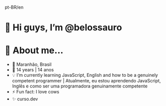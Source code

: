 pt-BR/en
# 👋 Hi guys, I’m @belossauro
# 👀 About me...
- 📌 Maranhão, Brasil
- 🌱 14 years | 14 anos
- 💡 I’m currently learning JavaScript, English and how to be a genuinely competent programmer | Atualmente, eu estou aprendendo JavaScript, Inglês e como ser uma programadora genuinamente competente
- ⚡ Fun fact: I love cows
- ✨ curso.dev

